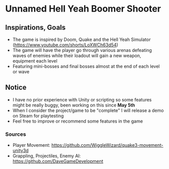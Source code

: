 # Unnamed Hell Yeah Boomer Shooter

## Inspirations, Goals
- The game is inspired by Doom, Quake and the Hell Yeah Simulator (https://www.youtube.com/shorts/LoXWCh63d54)
- The game will have the player go through various arenas defeating waves of enemies while their loadout will gain a new weapon, equipment each level
- Featuring mini-bosses and final bosses almost at the end of each level or wave
 
## Notice
- I have no prior experience with Unity or scripting so some features might be really buggy, been working on this since **May 5th**
- When I consider the project/game to be "complete" I will release a demo on Steam for playtesting
- Feel free to improve or recommend some features in the game

### Sources
- Player Movement: https://github.com/WiggleWizard/quake3-movement-unity3d
- Grappling, Projectiles, Enemy AI: https://github.com/DaveGameDevelopment
